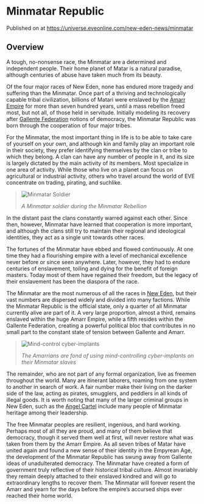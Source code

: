 # Minmatar Republic
Published on  at https://universe.eveonline.com/new-eden-news/minmatar

## Overview
A tough, no-nonsense race, the Minmatar are a determined and independent people. Their home planet of Matar is a natural paradise, although centuries of abuse have taken much from its beauty.

Of the four major races of New Eden, none has endured more tragedy and suffering than the Minmatar. Once part of a thriving and technologically capable tribal civilization, billions of Matari were enslaved by the [Amarr Empire](6BPFRy27fN4LnYlIyzvEwo) for more than seven hundred years, until a mass rebellion freed most, but not all, of those held in servitude. Initially modeling its
recovery after [Gallente Federation](4bufc5OaK80rlo20Pez6gK) notions of democracy, the Minmatar Republic was born through the cooperation of four major tribes.

For the Minmatar, the most important thing in life is to be able to take care of yourself on your own, and although kin and family play an important role in their society, they prefer identifying themselves by the clan or tribe to which they belong. A clan can have any number of people in it, and its size is largely dictated by the main activity of its members. Most specialize in one area of activity. While those who live on a planet can focus on agricultural or industrial activity, others who travel around the world of EVE concentrate on trading, pirating, and suchlike.

>![Minmatar Soldier](https://web.ccpgamescdn.com/communityassets/img/backstory/minmatar_soldier.jpg#right)
> 
> *A Minmatar soldier during the Minmatar Rebellion*

In the distant past the clans constantly warred against each other. Since then, however, Minmatar have learned that cooperation is more important, and although the clans still try to maintain their regional and ideological identities, they act as a single unit towards other races.

The fortunes of the Minmatar have ebbed and flowed continuously. At one time they had a flourishing empire with a level of mechanical excellence never before or since seen anywhere. Later, however, they had to endure centuries of enslavement, toiling and dying for the benefit of foreign masters. Today most of them have regained their freedom, but the legacy of their enslavement has been the diaspora of the race.

The Minmatar are the most numerous of all the races in [New Eden](5m9PDmbyzmRXdP1vvQETRk), but their vast numbers are dispersed widely and
divided into many factions. While the Minmatar Republic is the official state, only a quarter of all Minmatar currently alive are part of it. A very large proportion, almost a third, remains enslaved within the huge Amarr Empire, while a fifth resides within the Gallente Federation, creating a powerful political bloc that contributes in no small part to the constant state of tension between Gallente and Amarr.

>![Mind-control cyber-implants](https://web.ccpgamescdn.com/communityassets/img/backstory/minmatar_mind_control_implants.jpg#left)
> 
> *The Amarrians are fond of using mind-controlling cyber-implants on their Minmatar slaves*

The remainder, who are not part of any formal organization, live as freemen throughout the world. Many are itinerant laborers, roaming from one system to another in search of work. A fair number make their living on the darker side of
the law, acting as pirates, smugglers, and peddlers in all kinds of illegal goods. It is worth noting that many of the larger criminal groups in New Eden, such as the [Angel Cartel](3p6aB4GMbVdMUEVYOb3kF0) include many people of Minmatar heritage among their leadership.

The free Minmatar peoples are resilient, ingenious, and hard working. Perhaps most of all they are proud, and many of them believe that democracy, though it served them well at first, will never restore what was taken from them by the Amarr Empire. As all seven tribes of Matar have united again and found a new sense of their identity in the Empyrean Age, the development of the Minmatar Republic has swung
away from Gallente ideas of unadulterated democracy. The Minmatar have created a form of government truly reflective of their historical tribal culture. Almost invariably they remain deeply attached to their enslaved kindred and will go to
extraordinary lengths to recover them. The Minmatar will forever resent the Amarr and yearn for the days before the empire’s accursed ships ever reached their home world.
